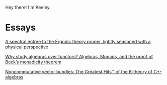 Hey there! I'm Keeley.

# Essays

[A spectral entrée to the Ergodic theory proper, lightly seasoned with a physical perspective](essays/2017.s2.math3325.essay.pdf)

[Why study algebras over functors? Algebras, Monads, and the proof of Beck’s monadicity theorem](essays/2018.s1.category.essay.prelim.pdf)

[Noncommutative vector bundles: The Greatest Hits™ of the K-theory of C*-algebras](essays/2018.s1.vbkt.report.pdf)
